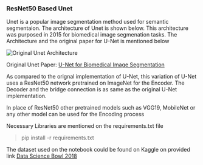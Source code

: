 ### ResNet50 Based Unet

Unet is a popular image segmentation method used for semantic segmentaion. The architecture of Unet is shown below. This architecture was purposed in 2015 for biomedical image segmenation tasks. The Architecture and the original paper for U-Net is mentioned below

![Original Unet Architecture](https://miro.medium.com/v2/resize:fit:4800/format:webp/0*38vydfXeaN0Nc1p7.png)

Original Unet Paper: [U-Net for Biomedical Image Segmentation](https://arxiv.org/pdf/1505.04597.pdf)

As compared to the orignal implementation of U-Net, this variation of U-Net uses a ResNet50 network pretrained on ImageNet for the Encoder. The Decoder and the bridge connection is as same as the original U-Net implementation.

In place of ResNet50 other pretrained models such as VGG19, MobileNet or any other model can be used for the Encoding process

Necessary Libraries are mentioned on the requirements.txt file
> pip install -r requirements.txt

The dataset used on the notebook could be found on Kaggle on provided link 
[Data Science Bowl 2018](https://www.kaggle.com/competitions/data-science-bowl-2018/overview)
